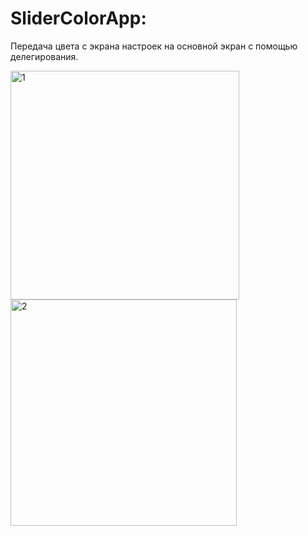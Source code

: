 # SliderColorApp: 

Передача цвета с экрана настроек на основной экран с помощью делегирования.

<img width="366" alt="1" src="https://user-images.githubusercontent.com/90995165/167860841-1c8277d6-1048-43fd-b9f9-4c6518d85fc2.png">
<img width="362" alt="2" src="https://user-images.githubusercontent.com/90995165/167860858-c8bf826a-3b79-47f2-927d-bc9670e0efd9.png">
